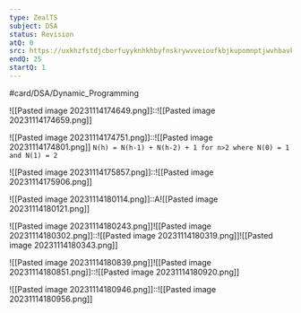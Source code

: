 ```yaml
---
type: ZealTS
subject: DSA
status: Revision
atQ: 0
src: https://uxkhzfstdjcborfuyyknhkhbyfnskrywvveioufkbjkupomnptjwvhbavkysuhi.vercel.app/solution.html?testId=627106a414fd43156e627cd2&test_id=36
endQ: 25
startQ: 1
---
```

#card/DSA/Dynamic_Programming 

![[Pasted image 20231114174649.png]]::![[Pasted image 20231114174659.png]] <!--SR:!2023-11-23,1,130-->

![[Pasted image 20231114174751.png]]::![[Pasted image 20231114174801.png]] `N(h) = N(h-1) + N(h-2) + 1 for n>2 where N(0) = 1 and N(1) = 2` <!--SR:!2023-11-24,2,160-->

![[Pasted image 20231114175857.png]]::![[Pasted image 20231114175906.png]] <!--SR:!2023-11-26,4,170-->

![[Pasted image 20231114180114.png]]::A![[Pasted image 20231114180121.png]] <!--SR:!2023-11-24,2,160-->

![[Pasted image 20231114180243.png]]![[Pasted image 20231114180302.png]]::![[Pasted image 20231114180319.png]]![[Pasted image 20231114180343.png]] <!--SR:!2023-11-26,4,176-->

![[Pasted image 20231114180839.png]]![[Pasted image 20231114180851.png]]::![[Pasted image 20231114180920.png]] <!--SR:!2023-11-26,4,170-->


![[Pasted image 20231114180946.png]]::![[Pasted image 20231114180956.png]] <!--SR:!2023-11-26,4,170-->


